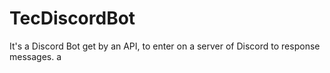 # TecDiscordBot
It's a Discord Bot get by an API, to enter on a server of Discord to response messages.
a
